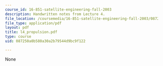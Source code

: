 ```yaml
---
course_id: 16-851-satellite-engineering-fall-2003
description: Handwritten notes from Lecture 4.
file_location: /coursemedia/16-851-satellite-engineering-fall-2003/087250a0b580a30a2b79544d9bc9f122_l4_propulsion.pdf
file_type: application/pdf
layout: pdf
title: l4_propulsion.pdf
type: course
uid: 087250a0b580a30a2b79544d9bc9f122

---
```

None